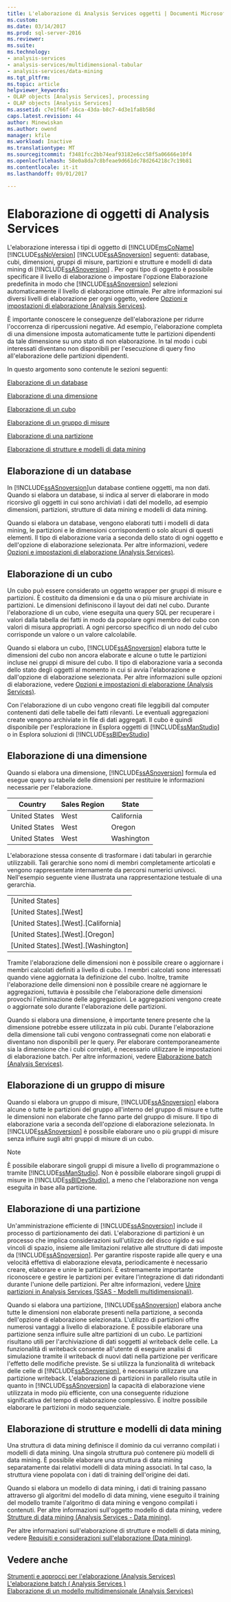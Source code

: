 ```yaml
---
title: L'elaborazione di Analysis Services oggetti | Documenti Microsoft
ms.custom: 
ms.date: 03/14/2017
ms.prod: sql-server-2016
ms.reviewer: 
ms.suite: 
ms.technology:
- analysis-services
- analysis-services/multidimensional-tabular
- analysis-services/data-mining
ms.tgt_pltfrm: 
ms.topic: article
helpviewer_keywords:
- OLAP objects [Analysis Services], processing
- OLAP objects [Analysis Services]
ms.assetid: c7e1f66f-16ca-43da-b8c7-4d3e1fa8b58d
caps.latest.revision: 44
author: Minewiskan
ms.author: owend
manager: kfile
ms.workload: Inactive
ms.translationtype: MT
ms.sourcegitcommit: f3481fcc2bb74eaf93182e6cc58f5a06666e10f4
ms.openlocfilehash: 58e0a8da7c8bfeae9d661dc78d264218c7c19b81
ms.contentlocale: it-it
ms.lasthandoff: 09/01/2017

---
```

# <a name="processing-analysis-services-objects"></a>Elaborazione di oggetti di Analysis Services
  L'elaborazione interessa i tipi di oggetto di [!INCLUDE[msCoName](../../includes/msconame-md.md)] [!INCLUDE[ssNoVersion](../../includes/ssnoversion-md.md)] [!INCLUDE[ssASnoversion](../../includes/ssasnoversion-md.md)] seguenti: database, cubi, dimensioni, gruppi di misure, partizioni e strutture e modelli di data mining di [!INCLUDE[ssASnoversion](../../includes/ssasnoversion-md.md)] . Per ogni tipo di oggetto è possibile specificare il livello di elaborazione o impostare l'opzione Elaborazione predefinita in modo che [!INCLUDE[ssASnoversion](../../includes/ssasnoversion-md.md)] selezioni automaticamente il livello di elaborazione ottimale. Per altre informazioni sui diversi livelli di elaborazione per ogni oggetto, vedere [Opzioni e impostazioni di elaborazione &#40;Analysis Services&#41;](../../analysis-services/multidimensional-models/processing-options-and-settings-analysis-services.md).  
  
 È importante conoscere le conseguenze dell'elaborazione per ridurre l'occorrenza di ripercussioni negative. Ad esempio, l'elaborazione completa di una dimensione imposta automaticamente tutte le partizioni dipendenti da tale dimensione su uno stato di non elaborazione. In tal modo i cubi interessati diventano non disponibili per l'esecuzione di query fino all'elaborazione delle partizioni dipendenti.  
  
 In questo argomento sono contenute le sezioni seguenti:  
  
 [Elaborazione di un database](#bkmk_procdb)  
  
 [Elaborazione di una dimensione](#bkmk_procdim)  
  
 [Elaborazione di un cubo](#bkmk_proccube)  
  
 [Elaborazione di un gruppo di misure](#bkmk_procmeasure)  
  
 [Elaborazione di una partizione](#bkmk_procpartition)  
  
 [Elaborazione di strutture e modelli di data mining](#bkmk_procdm)  
  
##  <a name="bkmk_procdb"></a> Elaborazione di un database  
 In [!INCLUDE[ssASnoversion](../../includes/ssasnoversion-md.md)]un database contiene oggetti, ma non dati. Quando si elabora un database, si indica al server di elaborare in modo ricorsivo gli oggetti in cui sono archiviati i dati del modello, ad esempio dimensioni, partizioni, strutture di data mining e modelli di data mining.  
  
 Quando si elabora un database, vengono elaborati tutti i modelli di data mining, le partizioni e le dimensioni corrispondenti o solo alcuni di questi elementi. Il tipo di elaborazione varia a seconda dello stato di ogni oggetto e dell'opzione di elaborazione selezionata. Per altre informazioni, vedere [Opzioni e impostazioni di elaborazione &#40;Analysis Services&#41;](../../analysis-services/multidimensional-models/processing-options-and-settings-analysis-services.md).  
  
##  <a name="bkmk_proccube"></a> Elaborazione di un cubo  
 Un cubo può essere considerato un oggetto wrapper per gruppi di misure e partizioni. È costituito da dimensioni e da una o più misure archiviate in partizioni. Le dimensioni definiscono il layout dei dati nel cubo. Durante l'elaborazione di un cubo, viene eseguita una query SQL per recuperare i valori dalla tabella dei fatti in modo da popolare ogni membro del cubo con valori di misura appropriati. A ogni percorso specifico di un nodo del cubo corrisponde un valore o un valore calcolabile.  
  
 Quando si elabora un cubo, [!INCLUDE[ssASnoversion](../../includes/ssasnoversion-md.md)] elabora tutte le dimensioni del cubo non ancora elaborate e alcune o tutte le partizioni incluse nei gruppi di misure del cubo. Il tipo di elaborazione varia a seconda dello stato degli oggetti al momento in cui si avvia l'elaborazione e dall'opzione di elaborazione selezionata. Per altre informazioni sulle opzioni di elaborazione, vedere [Opzioni e impostazioni di elaborazione &#40;Analysis Services&#41;](../../analysis-services/multidimensional-models/processing-options-and-settings-analysis-services.md).  
  
 Con l'elaborazione di un cubo vengono creati file leggibili dal computer contenenti dati delle tabelle dei fatti rilevanti. Le eventuali aggregazioni create vengono archiviate in file di dati aggregati. Il cubo è quindi disponibile per l'esplorazione in Esplora oggetti di [!INCLUDE[ssManStudio](../../includes/ssmanstudio-md.md)] o in Esplora soluzioni di [!INCLUDE[ssBIDevStudio](../../includes/ssbidevstudio-md.md)]  
  
##  <a name="bkmk_procdim"></a> Elaborazione di una dimensione  
 Quando si elabora una dimensione, [!INCLUDE[ssASnoversion](../../includes/ssasnoversion-md.md)] formula ed esegue query su tabelle delle dimensioni per restituire le informazioni necessarie per l'elaborazione.  
  
|Country|Sales Region|State|  
|-------------|------------------|-----------|  
|United States|West|California|  
|United States|West|Oregon|  
|United States|West|Washington|  
  
 L'elaborazione stessa consente di trasformare i dati tabulari in gerarchie utilizzabili. Tali gerarchie sono nomi di membri completamente articolati e vengono rappresentate internamente da percorsi numerici univoci. Nell'esempio seguente viene illustrata una rappresentazione testuale di una gerarchia.  
  
||  
|-|  
|[United States]|  
|[United States].[West]|  
|[United States].[West].[California]|  
|[United States].[West].[Oregon]|  
|[United States].[West].[Washington]|  
  
 Tramite l'elaborazione delle dimensioni non è possibile creare o aggiornare i membri calcolati definiti a livello di cubo. I membri calcolati sono interessati quando viene aggiornata la definizione del cubo. Inoltre, tramite l'elaborazione delle dimensioni non è possibile creare né aggiornare le aggregazioni, tuttavia è possibile che l'elaborazione delle dimensioni provochi l'eliminazione delle aggregazioni. Le aggregazioni vengono create o aggiornate solo durante l'elaborazione delle partizioni.  
  
 Quando si elabora una dimensione, è importante tenere presente che la dimensione potrebbe essere utilizzata in più cubi. Durante l'elaborazione della dimensione tali cubi vengono contrassegnati come non elaborati e diventano non disponibili per le query. Per elaborare contemporaneamente sia la dimensione che i cubi correlati, è necessario utilizzare le impostazioni di elaborazione batch. Per altre informazioni, vedere [Elaborazione batch &#40;Analysis Services&#41;](../../analysis-services/multidimensional-models/batch-processing-analysis-services.md).  
  
##  <a name="bkmk_procmeasure"></a> Elaborazione di un gruppo di misure  
 Quando si elabora un gruppo di misure, [!INCLUDE[ssASnoversion](../../includes/ssasnoversion-md.md)] elabora alcune o tutte le partizioni del gruppo all'interno del gruppo di misure e tutte le dimensioni non elaborate che fanno parte del gruppo di misure. Il tipo di elaborazione varia a seconda dell'opzione di elaborazione selezionata. In [!INCLUDE[ssASnoversion](../../includes/ssasnoversion-md.md)] è possibile elaborare uno o più gruppi di misure senza influire sugli altri gruppi di misure di un cubo.  
  
> [!NOTE]  
>  È possibile elaborare singoli gruppi di misure a livello di programmazione o tramite [!INCLUDE[ssManStudio](../../includes/ssmanstudio-md.md)]. Non è possibile elaborare singoli gruppi di misure in [!INCLUDE[ssBIDevStudio](../../includes/ssbidevstudio-md.md)], a meno che l'elaborazione non venga eseguita in base alla partizione.  
  
##  <a name="bkmk_procpartition"></a> Elaborazione di una partizione  
 Un'amministrazione efficiente di [!INCLUDE[ssASnoversion](../../includes/ssasnoversion-md.md)] include il processo di partizionamento dei dati. L'elaborazione di partizioni è un processo che implica considerazioni sull'utilizzo del disco rigido e sui vincoli di spazio, insieme alle limitazioni relative alle strutture di dati imposte da [!INCLUDE[ssASnoversion](../../includes/ssasnoversion-md.md)]. Per garantire risposte rapide alle query e una velocità effettiva di elaborazione elevata, periodicamente è necessario creare, elaborare e unire le partizioni. È estremamente importante riconoscere e gestire le partizioni per evitare l'integrazione di dati ridondanti durante l'unione delle partizioni. Per altre informazioni, vedere [Unire partizioni in Analysis Services &#40;SSAS - Modelli multidimensionali&#41;](../../analysis-services/multidimensional-models/merge-partitions-in-analysis-services-ssas-multidimensional.md).  
  
 Quando si elabora una partizione, [!INCLUDE[ssASnoversion](../../includes/ssasnoversion-md.md)] elabora anche tutte le dimensioni non elaborate presenti nella partizione, a seconda dell'opzione di elaborazione selezionata. L'utilizzo di partizioni offre numerosi vantaggi a livello di elaborazione. È possibile elaborare una partizione senza influire sulle altre partizioni di un cubo. Le partizioni risultano utili per l'archiviazione di dati soggetti al writeback delle celle. La funzionalità di writeback consente all'utente di eseguire analisi di simulazione tramite il writeback di nuovi dati nella partizione per verificare l'effetto delle modifiche previste. Se si utilizza la funzionalità di writeback delle celle di [!INCLUDE[ssASnoversion](../../includes/ssasnoversion-md.md)], è necessario utilizzare una partizione writeback. L'elaborazione di partizioni in parallelo risulta utile in quanto in [!INCLUDE[ssASnoversion](../../includes/ssasnoversion-md.md)] la capacità di elaborazione viene utilizzata in modo più efficiente, con una conseguente riduzione significativa del tempo di elaborazione complessivo. È inoltre possibile elaborare le partizioni in modo sequenziale.  
  
##  <a name="bkmk_procdm"></a> Elaborazione di strutture e modelli di data mining  
 Una struttura di data mining definisce il dominio da cui verranno compilati i modelli di data mining. Una singola struttura può contenere più modelli di data mining. È possibile elaborare una struttura di data mining separatamente dai relativi modelli di data mining associati. In tal caso, la struttura viene popolata con i dati di training dell'origine dei dati.  
  
 Quando si elabora un modello di data mining, i dati di training passano attraverso gli algoritmi del modello di data mining, viene eseguito il training del modello tramite l'algoritmo di data mining e vengono compilati i contenuti. Per altre informazioni sull'oggetto modello di data mining, vedere [Strutture di data mining &#40;Analysis Services - Data mining&#41;](../../analysis-services/data-mining/mining-structures-analysis-services-data-mining.md).  
  
 Per altre informazioni sull'elaborazione di strutture e modelli di data mining, vedere [Requisiti e considerazioni sull'elaborazione &#40;Data mining&#41;](../../analysis-services/data-mining/processing-requirements-and-considerations-data-mining.md).  
  
## <a name="see-also"></a>Vedere anche  
 [Strumenti e approcci per l'elaborazione &#40;Analysis Services&#41;](../../analysis-services/multidimensional-models/tools-and-approaches-for-processing-analysis-services.md)   
 [L'elaborazione batch &#40; Analysis Services &#41;](../../analysis-services/multidimensional-models/batch-processing-analysis-services.md)   
 [Elaborazione di un modello multidimensionale &#40;Analysis Services&#41;](../../analysis-services/multidimensional-models/processing-a-multidimensional-model-analysis-services.md)  
  
  

